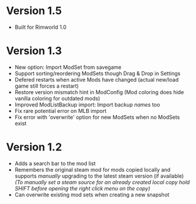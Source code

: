 # Version 1.5

- Built for Rimworld 1.0

# Version 1.3

- New option: Import ModSet from savegame
- Support sorting/reordering ModSets though Drag & Drop in Settings
- Defered restarts when active Mods have changed (actual new/load game still forces a restart)
- Restore version mismatch hint in ModConfig (Mod coloring does hide vanilla coloring for outdated mods)
- Improved ModListBackup import: Import backup *names* too
- Fix rare potential error on MLB import
- Fix error with 'overwrite' option for new ModSets when no ModSets exist

# Version 1.2

- Adds a search bar to the mod list
- Remembers the original steam mod for mods copied locally and supports *manually* upgrading to the latest steam version (if available)
  _(To manually set a steam source for an already created local copy hold SHIFT before opening the right click menu on the copy)_
- Can overwrite existing mod sets when creating a new snapshot
